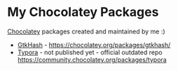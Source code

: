 # My Chocolatey Packages
[Chocolatey](https://chocolatey.org/) packages created and maintained by me :)

- [GtkHash](https://gtkhash.org/) - https://chocolatey.org/packages/gtkhash/
- [Typora](https://typora.io/) - not published yet - official outdated repo https://community.chocolatey.org/packages/typora
